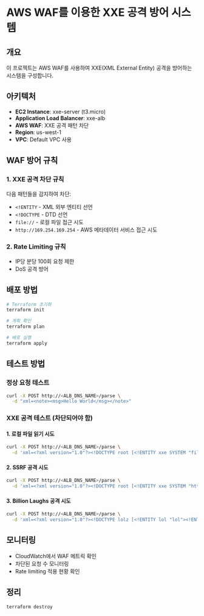 # AWS WAF를 이용한 XXE 공격 방어 시스템

## 개요
이 프로젝트는 AWS WAF를 사용하여 XXE(XML External Entity) 공격을 방어하는 시스템을 구성합니다.

## 아키텍처
- **EC2 Instance**: xxe-server (t3.micro)
- **Application Load Balancer**: xxe-alb
- **AWS WAF**: XXE 공격 패턴 차단
- **Region**: us-west-1
- **VPC**: Default VPC 사용

## WAF 방어 규칙

### 1. XXE 공격 차단 규칙
다음 패턴들을 감지하여 차단:
- `<!ENTITY` - XML 외부 엔티티 선언
- `<!DOCTYPE` - DTD 선언
- `file://` - 로컬 파일 접근 시도
- `http://169.254.169.254` - AWS 메타데이터 서비스 접근 시도

### 2. Rate Limiting 규칙
- IP당 분당 100회 요청 제한
- DoS 공격 방어

## 배포 방법

```bash
# Terraform 초기화
terraform init

# 계획 확인
terraform plan

# 배포 실행
terraform apply
```

## 테스트 방법

### 정상 요청 테스트
```bash
curl -X POST http://<ALB_DNS_NAME>/parse \
  -d "xml=<note><msg>Hello World</msg></note>"
```

### XXE 공격 테스트 (차단되어야 함)

#### 1. 로컬 파일 읽기 시도
```bash
curl -X POST http://<ALB_DNS_NAME>/parse \
  -d 'xml=<?xml version="1.0"?><!DOCTYPE root [<!ENTITY xxe SYSTEM "file:///etc/passwd">]><root>&xxe;</root>'
```

#### 2. SSRF 공격 시도
```bash
curl -X POST http://<ALB_DNS_NAME>/parse \
  -d 'xml=<?xml version="1.0"?><!DOCTYPE root [<!ENTITY xxe SYSTEM "http://169.254.169.254/latest/meta-data/">]><root>&xxe;</root>'
```

#### 3. Billion Laughs 공격 시도
```bash
curl -X POST http://<ALB_DNS_NAME>/parse \
  -d 'xml=<?xml version="1.0"?><!DOCTYPE lolz [<!ENTITY lol "lol"><!ENTITY lol2 "&lol;&lol;&lol;&lol;&lol;&lol;&lol;&lol;&lol;&lol;">]><lolz>&lol2;</lolz>'
```

## 모니터링
- CloudWatch에서 WAF 메트릭 확인
- 차단된 요청 수 모니터링
- Rate limiting 적용 현황 확인

## 정리
```bash
terraform destroy
```